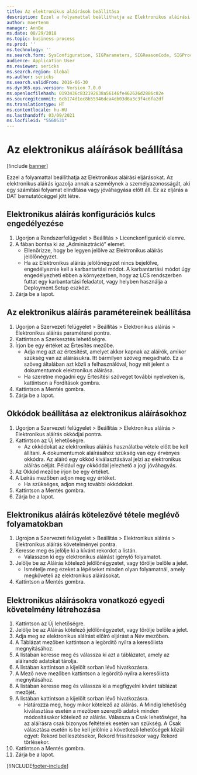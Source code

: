 ```yaml
---
title: Az elektronikus aláírások beállítása
description: Ezzel a folyamattal beállíthatja az Elektronikus aláírási eljárásokat.
author: maertenm
manager: AnnBe
ms.date: 08/29/2018
ms.topic: business-process
ms.prod: ''
ms.technology: ''
ms.search.form: SysConfiguration, SIGParameters, SIGReasonCode, SIGProcSetup
audience: Application User
ms.reviewer: sericks
ms.search.region: Global
ms.author: sericks
ms.search.validFrom: 2016-06-30
ms.dyn365.ops.version: Version 7.0.0
ms.openlocfilehash: 0193436c832192638a56146fe462626d2886c82e
ms.sourcegitcommit: 6cb174d1ec8b55946dca4db03d6a3c3f4c6fa2df
ms.translationtype: HT
ms.contentlocale: hu-HU
ms.lasthandoff: 03/09/2021
ms.locfileid: "5560531"
---
```

# <a name="set-up-electronic-signatures"></a>Az elektronikus aláírások beállítása

[!include [banner](../../includes/banner.md)]

Ezzel a folyamattal beállíthatja az Elektronikus aláírási eljárásokat. Az elektronikus aláírás igazolja annak a személynek a személyazonosságát, aki egy számítási folyamat elindítása vagy jóváhagyása előtt áll. Ez az eljárás a DAT bemutatócéggel jött létre.


## <a name="enable-the-electronic-signature-configuration-key"></a>Elektronikus aláírás konfigurációs kulcs engedélyezése
1. Ugorjon a Rendszerfelügyelet > Beállítás > Licenckonfiguráció elemre.
2. A fában bontsa ki az „Adminisztráció” elemet.
    * Ellenőrizze, hogy be legyen jelölve az Elektronikus aláírás jelölőnégyzet.  
    * Ha az Elektronikus aláírás jelölőnégyzet nincs bejelölve, engedélyeznie kell a karbantartási módot. A karbantartási módot úgy engedélyezheti ebben a környezetben, hogy az LCS rendszerben futtat egy karbantartási feladatot, vagy helyben használja a Deployment.Setup eszközt.  
3. Zárja be a lapot.

## <a name="set-up-electronic-signature-parameters"></a>Az elektronikus aláírás paramétereinek beállítása
1. Ugorjon a Szervezeti felügyelet > Beállítás > Elektronikus aláírás > Elektronikus aláírás paraméterei pontra.
2. Kattintson a Szerkesztés lehetőségre.
3. Írjon be egy értéket az Értesítés mezőbe.
    * Adja meg azt az értesítést, amelyet akkor kapnak az aláírók, amikor szükség van az aláírásukra. Itt bármilyen szöveg megadható. Ez a szöveg általában azt közli a felhasználóval, hogy mit jelent a dokumentumok elektronikus aláírása.  
    * Ha szeretne megadni egy Értesítési szöveget további nyelveken is, kattintson a Fordítások gombra.  
4. Kattintson a Mentés gombra.
5. Zárja be a lapot.

## <a name="set-up-reason-codes-for-electronic-signatures"></a>Okkódok beállítása az elektronikus aláírásokhoz
1. Ugorjon a Szervezeti felügyelet > Beállítás > Elektronikus aláírás > Elektronikus aláírás okkódjai pontra.
2. Kattintson az Új lehetőségre.
    * Az okkódokat az elektronikus aláírás használatba vétele előtt be kell állítani. A dokumentumok aláírásához szükség van egy érvényes okkódra.     Az aláíró egy okkód kiválasztásával jelzi az elektronikus aláírás célját. Például egy okkóddal jelezhető a jogi jóváhagyás.  
3. Az Okkód mezőbe írjon be egy értéket.
4. A Leírás mezőben adjon meg egy értéket.
    * Ha szükséges, adjon meg további okkódokat.  
5. Kattintson a Mentés gombra.
6. Zárja be a lapot.

## <a name="require-electronic-signatures-for-existing-processes"></a>Elektronikus aláírás kötelezővé tétele meglévő folyamatokban
1. Ugrojon a Szervezeti felügyelet > Beállítás > Elektronikus aláírás > Elektronikus aláírás követelményei pontra.
2. Keresse meg és jelölje ki a kívánt rekordot a listán.
    * Válasszon ki egy elektronikus aláírást igénylő folyamatot.  
3. Jelölje be az Aláírás kötelező jelölőnégyzetet, vagy törölje belőle a jelet.
    * Ismételje meg ezeket a lépéseket minden olyan folyamatnál, amely megköveteli az elektronikus aláírásokat.  
4. Kattintson a Mentés gombra.

## <a name="create-a-custom-requirement-for-electronic-signatures"></a>Elektronikus aláírásokra vonatkozó egyedi követelmény létrehozása
1. Kattintson az Új lehetőségre.
2. Jelölje be az Aláírás kötelező jelölőnégyzetet, vagy törölje belőle a jelet.
3. Adja meg az elektronikus aláírást előíró eljárást a Név mezőben.
4. A Táblázat mezőben kattintson a legördítő nyílra a keresőlista megnyitásához.
5. A listában keresse meg és válassza ki azt a táblázatot, amely az aláírandó adatokat tárolja.
6. A listában kattintson a kijelölt sorban lévő hivatkozásra.
7. A Mező neve mezőben kattintson a legördítő nyílra a keresőlista megnyitásához.
8. A listában keresse meg és válassza ki a megfigyelni kívánt táblázat mezőjét.
9. A listában kattintson a kijelölt sorban lévő hivatkozásra.
    * Határozza meg, hogy mikor kötelező az aláírás.     A Mindig lehetőség kiválasztása esetén a mezőben szereplő adatok minden módosításakor kötelező az aláírás.     Válassza a Csak lehetőséget, ha az aláírásra csak bizonyos feltételek esetén van szükség. A Csak választása esetén is be kell jelölnie a következő lehetőségek közül egyet: Rekord beillesztésekor, Rekord frissítésekor vagy Rekord törlésekor.  
10. Kattintson a Mentés gombra.
11. Zárja be a lapot.



[!INCLUDE[footer-include](../../../../includes/footer-banner.md)]